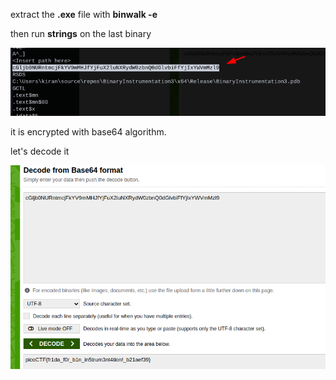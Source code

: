 
extract the **.exe** file with **binwalk -e**

then run **strings** on the last binary

![1745747540628](image/README/1745747540628.png)


it is encrypted with base64 algorithm.

let's decode it


![1745747473114](image/README/1745747473114.png)
